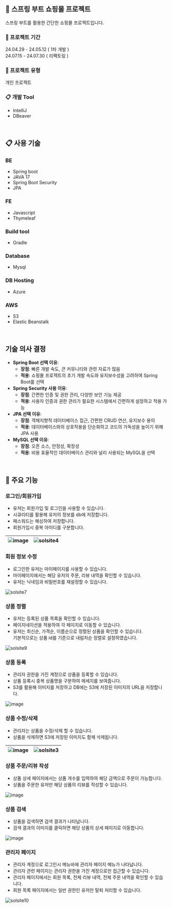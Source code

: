 ## 🍃 스프링 부트 쇼핑몰 프로젝트

스프링 부트를 활용한 간단한 쇼핑몰 프로젝트입니다.
<br>

### 🏃 프로젝트 기간
24.04.29 - 24.05.12 ( 1차 개발 )<br/>
24.07.15 - 24.07.30 ( 리팩토링 )

### 👤 프로젝트 유형
개인 프로젝트

### 📋 개발 Tool

- IntelliJ
- DBeaver

<br/>

## 📋 사용 기술

### BE
- Spring boot
- JAVA 17
- Spring Boot Security
- JPA

### FE
- Javascript
- Thymeleaf

### Build tool
- Gradle

### Database
- Mysql

### DB Hosting
- Azure 

### AWS
- S3
- Elastic Beanstalk

<br/>

## 기술 의사 결정

- **Spring Boot 선택 이유**:
    - **장점**: 빠른 개발 속도, 큰 커뮤니티와 관련 자료가 많음
    - **적용**: 쇼핑몰 프로젝트의 초기 개발 속도와 유지보수성을 고려하여 Spring Boot를 선택
- **Spring Security 사용 이유**:
    - **장점**: 간편한 인증 및 권한 관리, 다양한 보안 기능 제공
    - **적용**: 사용자 인증과 권한 관리가 필요한 시스템에서 간편하게 설정하고 적용 가능
- **JPA 선택 이유**:
    - **장점**: 객체지향적 데이터베이스 접근, 간편한 CRUD 연산, 유지보수 용이
    - **적용**: 데이터베이스와의 상호작용을 단순화하고 코드의 가독성을 높이기 위해 JPA 사용
- **MySQL 선택 이유**:
    - **장점**: 오픈 소스, 안정성, 확장성
    - **적용**: 비용 효율적인 데이터베이스 관리와 널리 사용되는 MySQL을 선택

<br/>

## 📌 주요 기능 

### 로그인/회원가입

- 유저는 회원가입 및 로그인을 사용할 수 있습니다.
- 시큐리티를 활용해 유저의 정보를 db에 저장합니다.
- 패스워드는 해싱하여 저장합니다.
- 회원가입시 중복 아이디를 구분합니다.

  
![image](https://github.com/hhhyeon97/shop2/assets/148893126/75f7d3d9-2e96-4347-aa40-b9f77ab4e00f)|![solsite4](https://github.com/hhhyeon97/shop2/assets/148893126/afd71f82-587a-4b3e-84e4-71dbf8eaae37)
-|-|

### 회원 정보 수정

- 로그인한 유저는 마이페이지를 사용할 수 있습니다.
- 마이페이지에서는 해당 유저의 주문, 리뷰 내역을 확인할 수 있습니다.
- 유저는 닉네임과 비밀번호를 재설정할 수 있습니다.

![solsite7](https://github.com/hhhyeon97/shop2/assets/148893126/f04aef65-84ef-4bde-ae05-dae9a2741c1a)


### 상품 정렬

- 유저는 등록된 상품 목록을 확인할 수 있습니다.
- 페이지네이션을 적용하여 각 페이지로 이동할 수 있습니다.
- 유저는 최신순, 가격순, 이름순으로 정렬된 상품을 확인할 수 있습니다.<br>
  기본적으로는 상품 id를 기준으로 내림차순 정렬로 설정하였습니다.

![solsite9](https://github.com/hhhyeon97/shop2/assets/148893126/d08dd908-4da2-43e3-9eda-bbed61a33f1f)


### 상품 등록

- 관리자 권한을 가진 계정으로 상품을 등록할 수 있습니다.
- 상품 등록시 중복 상품명을 구분하여 메세지를 보여줍니다.
- S3를 활용해 이미지를 저장하고 DB에는 S3에 저장된 이미지의 URL을 저장합니다.

![image](https://github.com/hhhyeon97/shop2/assets/148893126/59a13f4a-8131-4255-bc3d-d7ea220be8ba)

### 상품 수정/삭제

- 관리자는 상품을 수정/삭제 할 수 있습니다.
- 상품을 삭제하면 S3에 저장된 이미지도 함께 삭제됩니다.

![image](https://github.com/hhhyeon97/shop2/assets/148893126/373e32fb-095d-4ca9-b66a-b6050b07dc80)|![solsite3](https://github.com/hhhyeon97/shop2/assets/148893126/9707f726-2a6a-4306-b588-b3d9753658e8)
-|-|


### 상품 주문/리뷰 작성

- 상품 상세 페이지에서는 상품 개수를 입력하여 해당 금액으로 주문이 가능합니다.
- 상품을 주문한 유저만 해당 상품의 리뷰를 작성할 수 있습니다.

![image](https://github.com/hhhyeon97/shop2/assets/148893126/6cdd5827-970f-4598-9f07-2c4c93686eae)


### 상품 검색

- 상품을 검색하면 검색 결과가 나타납니다.
- 검색 결과의 이미지를 클릭하면 해당 상품의 상세 페이지로 이동합니다.
  
![image](https://github.com/hhhyeon97/shop2/assets/148893126/db0e4d1d-ba76-4231-be35-8b2e9c3bf255)

### 관리자 페이지

- 관리자 계정으로 로그인시 메뉴바에 관리자 페이지 메뉴가 나타납니다.
- 관리자 관련 페이지는 관리자 권한을 가진 계정으로만 접근할 수 있습니다.
- 관리자 페이지에서는 회원 목록, 전체 리뷰 내역, 전체 주문 내역을 확인할 수 있습니다.
- 회원 목록 페이지에서는 일반 권한인 유저만 탈퇴 처리할 수 있습니다.
  
![solsite10](https://github.com/hhhyeon97/shop2/assets/148893126/7aec7194-be25-4b98-91e8-802b40be5433)



